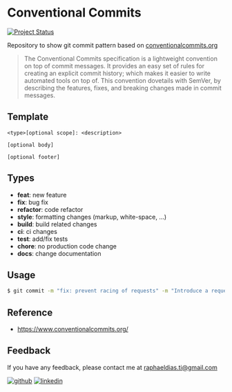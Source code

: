 # Conventional Commits

[![Project Status](https://img.shields.io/static/v1?label=project%20status&message=complete&color=success&style=flat-square)](#)


Repository to show git commit pattern based on [conventionalcommits.org](https://www.conventionalcommits.org/)

> The Conventional Commits specification is a lightweight convention on top of commit messages. It provides an easy set of rules for creating an explicit commit history; which makes it easier to write automated tools on top of. This convention dovetails with SemVer, by describing the features, fixes, and breaking changes made in commit messages.

## Template

```
<type>[optional scope]: <description>

[optional body]

[optional footer]
```

## Types

- **feat**: new feature
- **fix**: bug fix
- **refactor**: code refactor
- **style**: formatting changes (markup, white-space, ...)
- **build**: build related changes
- **ci**: ci changes
- **test**: add/fix tests
- **chore**: no production code change
- **docs**: change documentation

## Usage

```bash
$ git commit -m "fix: prevent racing of requests" -m "Introduce a request id and a reference to latest request."
```

## Reference

- https://www.conventionalcommits.org/

## Feedback

If you have any feedback, please contact me at raphaeldias.ti@gmail.com


[![github](https://img.shields.io/badge/GitHub-100000?style=for-the-badge&logo=github&logoColor=white)](https://github.com/raphaelbh)
[![linkedin](https://img.shields.io/badge/LinkedIn-0077B5?style=for-the-badge&logo=linkedin&logoColor=white)](https://www.linkedin.com/in/raphaelbh/)
